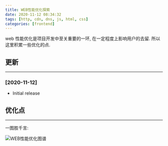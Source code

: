 ```yaml
---
title: WEB性能优化探索
date: 2020-11-12 08:34:32
tags: [http, cdn, dns, js, html, css]
categories: [frontend]
---
```


web 性能优化是项目开发中至关重要的一环, 在一定程度上影响用户的去留. 所以这里积累一些优化的点.


<!-- more -->


## 更新

------

### [2020-11-12]

- Initial release

## 优化点

------

一图胜千言:

![WEB性能优化图谱](https://oos.blog.yyge.top/2020/11/12/WEB%E6%80%A7%E8%83%BD%E4%BC%98%E5%8C%96%E6%8E%A2%E7%B4%A2/images/1.png?imageView2/0/q/75|watermark/2/text/6Ziz5ZOl5bCP56uZ/font/5b6u6L2v6ZuF6buR/fontsize/440/fill/IzE4OTBGRg==/dissolve/100/gravity/SouthEast/dx/10/dy/10|imageslim	)
